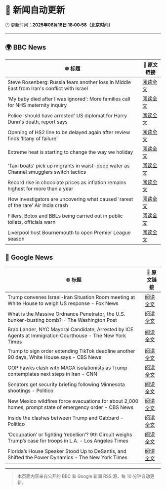 # 🧠 新闻自动更新

🕒 更新时间：**2025年06月18日 18:00:58（北京时间）**

---

## 🌍 BBC News

| 🌐 标题 | 🔗 原文链接 |
|--------|-------------|
| Steve Rosenberg: Russia fears another loss in Middle East from Iran's conflict with Israel | [阅读全文](https://www.bbc.com/news/articles/c3w463pyj90o) |
| 'My baby died after I was ignored': More families call for NHS maternity inquiry | [阅读全文](https://www.bbc.com/news/articles/cp861jezrj1o) |
| Police 'should have arrested' US diplomat for Harry Dunn's death, report says | [阅读全文](https://www.bbc.com/news/articles/cj0m8erl3rdo) |
| Opening of HS2 line to be delayed again after review finds 'litany of failure' | [阅读全文](https://www.bbc.com/news/articles/cy0wr7nw7wxo) |
| Extreme heat is starting to change the way we holiday | [阅读全文](https://www.bbc.com/news/articles/czxw6331grxo) |
| 'Taxi boats' pick up migrants in waist-deep water as Channel smugglers switch tactics | [阅读全文](https://www.bbc.com/news/articles/cpd1l6p8vw9o) |
| Record rise in chocolate prices as inflation remains highest for more than a year | [阅读全文](https://www.bbc.com/news/articles/c5ygdqp922vo) |
| How investigators are uncovering what caused 'rarest of the rare' Air India crash | [阅读全文](https://www.bbc.com/news/articles/c4gkd555jlko) |
| Fillers, Botox and BBLs being carried out in public toilets, officials warn | [阅读全文](https://www.bbc.com/news/articles/c17wgz78pp2o) |
| Liverpool host Bournemouth to open Premier League season | [阅读全文](https://www.bbc.com/sport/football/articles/cpd1ldzy6peo) |

## 📰 Google News

| 🌐 标题 | 🔗 原文链接 |
|--------|-------------|
| Trump convenes Israel-Iran Situation Room meeting at White House to weigh US response - Fox News | [阅读全文](https://news.google.com/rss/articles/CBMikgFBVV95cUxQbG9Mcl9zTUxzbGJBRTlzdWtJR1NVLUtsS0F4NEl0RXZnRnZZbnFWOXFLazFRSnotUG5rSWNORW8yTGVIb3JWWjdWNGtDUnJnMDBOTjJHbm9oSkNCd1U5dThQVnRVSTVGalRtQ0VuMDJGYVNTd2dXWjRnZ19XWlF3N2J2c1hfWmV3ZWZuU19UcXZRZ9IBlwFBVV95cUxQSkM5ZE1Ed0pxYklEb01TS01oeHgxS3ZSRE9SeE9ROE1jejhaS3ZlbUJMVDR4eF95bWJJSHpscWdfaHV5V1QzZW1DOW1ubDhQLXZaZGh2cVZETFgxRlNscDdSVmtiYTVCcXhuU0x2Yk1TYzRPT29lMmpwWk9rQmxuNmpNUWpDaGJvQ2I0UUtncE5nRWV6U2o0?oc=5) |
| What is the Massive Ordnance Penetrator, the U.S. bunker-busting bomb? - The Washington Post | [阅读全文](https://news.google.com/rss/articles/CBMiqwFBVV95cUxQMDczUFlNN0EydERRcnl1cG15NzBIV1Z4SHdBWm5aVTQ1OENZZTcxV3FwanhNRENnbERXeVpnYVltdW5jTWpyZ3d4T3pUdUU0RVZQRk5hZVFmVW1FNXE0Snl6bzRoWWRFLW1KUXhyNmhsZHFhXzJYdGRVcVBocnpvWlBkbkprOURRT3ZFSG40Wm90SWpsZlJVOWFPUWE2TFlEdWk4dHZjbVNsRGs?oc=5) |
| Brad Lander, NYC Mayoral Candidate, Arrested by ICE Agents at Immigration Courthouse - The New York Times | [阅读全文](https://news.google.com/rss/articles/CBMiggFBVV95cUxNbzZuR2NjVE93eHI5bEhsOE4zYzFBaFAxckVpOTBoZVBETC1GZWZkMmt6RFNxaG1pczEteEs0SU5wOGdYZ3ZSd3g0WmdEYllWVGdDX2Z6MlV6SldiX29YN0VMS2ZTd0RkNWZFUHdpY2lTbDRKYWViSVJZdHFwS0lKQUVB?oc=5) |
| Trump to sign order extending TikTok deadline another 90 days, White House says - CBS News | [阅读全文](https://news.google.com/rss/articles/CBMiekFVX3lxTFAxMUJwUmh0M0xPYTdFLVpvRDBZUF9kSkZ5eWk0UDF2NUVVR0MtNmNMdVM1VEtrcC1PLUJNZkFhQXpPSjltamt4REdWeGxyMERfRzV1cWctSVR0U3JaSWdOU0VnUnN4YWRsOU10Q1owUENkb3pEbHJjNXRB0gF_QVVfeXFMUGNyWGxMeGstZ09jYktlY2VNZUJ5R0hLRk5JVmd4UnNfOEVDMVdrdTJRcXJwSDNsQnNjdG9NUzJKRm5RMWFkYlA1WjZWZUVwQVRRd1JCWGFiN3pOMzlYbGNwb0xYd0tVbWJMbFpQZmlNVXhUeXZaV0pBMUtPcVlBcw?oc=5) |
| GOP hawks clash with MAGA isolationists as Trump contemplates next steps in Iran - CNN | [阅读全文](https://news.google.com/rss/articles/CBMiekFVX3lxTE84YU5aYW5KRXI0RmJmYWRSYTgxLUc2NDUxb1VOUXM5am9ETEVLTDhIR1lldFdTbEFHYXdGWTJoSTBQQVYwMFROUUVBZWJ5el9fUGItX3BmRy11VmE4MHhZZmhTd3EtUEVveXVZbmNNVDVoaHI5T1BFdTZR0gF_QVVfeXFMTmRtWDVfWDktUTM2VjdZS2RyQk50c1Itc2ZYQThPbXBVWXV2SVN5WVduN2h6WGFwWXRGbkdTTGRGV0tVX0k5SDFuR0pqZWdON2ZreVNtLXI5QzE3SFpqTklma2sxeTNVOHJnRmxkUkEzOHdHVktETkhhWXBYbXd6WQ?oc=5) |
| Senators get security briefing following Minnesota shootings - Politico | [阅读全文](https://news.google.com/rss/articles/CBMingFBVV95cUxQZEc2T1otdWk3cDE2SXRUdkhNRUk5Vm1rOVRPdnlpRnFSbGdJSmozMW0zT3RRa0VBdEhCNnpnZFg4T01GMFJkTC1ES282d1NZTkF4ZFNmUzNhMGdWNDZtc2IyZDJqU0NfVk5UMlo1NkpWUU9jYlVOSzh3U3pGeVBoc0hRWUQ3am9ROHRMNGZBbll6elVhUUVEYzEzclp3UQ?oc=5) |
| New Mexico wildfires force evacuations for about 2,000 homes, prompt state of emergency order - CBS News | [阅读全文](https://news.google.com/rss/articles/CBMinAFBVV95cUxQby1EaW4xZGdVTm8wanVDOXllQzVQQnlrb1I2cDk3cGVEUl9GZ18tckZXTW5hNlp5RTc2aExCckxDMHd6UmctRUlvVlB0S0xqbVI1R0JrQWtlTWtSS1RtZ0N5V2JLejlTUDJXSFc4d25JWXZhZnFGQmxOQVJNeFZUTHBvY1RVd2JWS2tTdzlMU1NWSjNHbmZZR0JOcGPSAaIBQVVfeXFMUGx3cHF0YndsVlIyVlRQV0VrU2ZuZWxQRFEwR2RoVzl3ZF9GbVA5clpqRTVIcEprX3YzUFNNaVRJNEo2QUJJYVVJSUhzT2ItNENyNHE4WXlncEVkeEIybUZHVldVdm1BOXVJdElqWW54bzUyeXktSlZ5SjJBSVpCdGdCMnd0OWR1c3hnWTQ1NTRjVDE0N0FVMUxuT3I1UUZsQXJR?oc=5) |
| Inside the clashes between Trump and Gabbard - Politico | [阅读全文](https://news.google.com/rss/articles/CBMicEFVX3lxTE1RUHdKbjg3OTZhZWVNSmJuQXh3aDhkX0dFQ1NreXgxZ2NvTEhZTUxNcy0xTEoxdHYtY3I3eWhkc2doSFMwTDF6WS1CVXcxcnZpTTY2NHNGTkVZU2lCbWxab01xelJSVDJrMWg5bEhwc1Y?oc=5) |
| ‘Occupation’ or fighting ‘rebellion’? 9th Circuit weighs Trump’s case for troops in L.A. - Los Angeles Times | [阅读全文](https://news.google.com/rss/articles/CBMimwFBVV95cUxQZS1jbHBScXpxSVNxRFF6VVQ5Uy1zU0U3cm5fU0NfUk96ckFEQjZtSDRROUVUYThxQ1ZpckFFVW5nZTJoNmF1bFFyeVVndjV1YUF1NExZOF8yU1B2YzVGajRoNGdxanBXMjhpUGZ4UkpZY3FOX1B3ZGxkMEpMLURYakRmNlZlZVpkemEwWVpoc20tSWxkeGFSeThiaw?oc=5) |
| Florida’s House Speaker Stood Up to DeSantis, and Shifted the Power Dynamics - The New York Times | [阅读全文](https://news.google.com/rss/articles/CBMihgFBVV95cUxQTTBlQmt5eTU5ZkhiZEtfYkc3NUU0MWFsVjNVMThOZVpQMFRJYWhFUTBNZGlsSXVyaDhXbElQSzdNclY3U19VbnFUZ0FCa1hYRmdPOGNoMjBJakZadnRCRUhVMW1nd0tsdVY1aTJSLU1tSGZSdDJ4OGlyMXZaaV85dVlNa3lidw?oc=5) |

---
> 本页面内容来自公开的 BBC 和 Google 新闻 RSS 源，每 10 分钟自动更新。